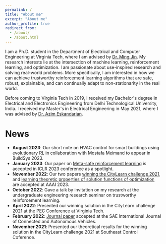 ```yaml
---
permalink: /
title: "About me"
excerpt: "About me"
author_profile: true
redirect_from: 
  - /about/
  - /about.html
---
```


I am a Ph.D. student in the Department of Electrical and Computer Engineering at Virginia Tech, where I am advised by [Dr. Ming Jin](http://www.jinming.tech). My research interests lie at the intersection of machine learning, reinforcement learning, and optimization. I am passionate about use-inspired research and solving real-world problems. More specifically, I am interested in how we can achieve trustworthy reinforcement learning algorithms that are safe, robust, explainable, and can continually adapt to non-stationarity in the real world.

Before coming to Virginia Tech in 2019, I received my Bachelor's degree in Electrical and Electronics Engineering from Delhi Technological University, India. I received my Master's in Electrical Engineering in May 2021, where I was advised by  [Dr. Azim Eskandarian](https://asim.me.vt.edu/).

News
======
* **August 2023**: Our short note on HVAC control for smart buildings using evolutionary RL in collaboration with Mostafa Meimand to appear in BuildSys 2023.
* **January 2023**: Our paper on [Meta-safe reinforcement learning](https://openreview.net/pdf?id=mbxz9Cjehr) is accepted in ICLR 2023 conference as a spotlight.
* **November 2022**: Our two papers [winning the CityLearn challenge 2021](https://arxiv.org/pdf/2212.01939.pdf), and [learning theoretic properties of solution functions of optimization](https://arxiv.org/pdf/2212.01314.pdf) are accepted at AAAI 2023.
* **October 2022**: Gave a talk by invitation on my research at the undergraduate engineering research seminar on trustworthy reinforcement learning.
* **April 2022**: Presented our winning solution in the CityLearn challenge 2021 at the PEC Conference at Virginia Tech.
* **February 2022**: [Journal paper](https://www.sae.org/publications/technical-papers/content/12-06-02-0008/) accepted at the SAE International Journal of Connected and Autonomous Vehicles.
* **November 2021**: Presented our theoretical results for the winning solution in the CityLearn challenge 2021 at Southeast Control Coference.
